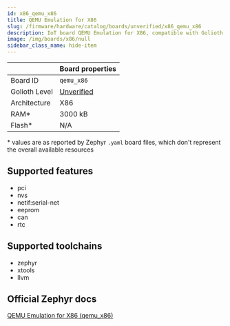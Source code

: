 ```yaml
---
id: x86_qemu_x86
title: QEMU Emulation for X86
slug: /firmware/hardware/catalog/boards/unverified/x86_qemu_x86
description: IoT board QEMU Emulation for X86, compatible with Golioth at unverified level.
image: /img/boards/x86/null
sidebar_class_name: hide-item
---
```


[//]: # (This is an auto-generated file, do not edit! Changes to it will be lost upon re-generation)



|                | Board properties     |
| -------------  | -------------------- |
| Board ID       | `qemu_x86` |
| Golioth Level  | [Unverified](/firmware/hardware#unverified-boards) |
| Architecture   | X86 |
| RAM*           | 3000 kB |
| Flash*         | N/A |

\* values are as reported by Zephyr `.yaml` board files, which don't represent the overall available resources



## Supported features

* pci
* nvs
* netif:serial-net
* eeprom
* can
* rtc

## Supported toolchains

* zephyr
* xtools
* llvm

## Official Zephyr docs

[QEMU Emulation for X86 (qemu_x86)](https://docs.zephyrproject.org/latest/boards/x86/qemu_x86/doc/index.html)
